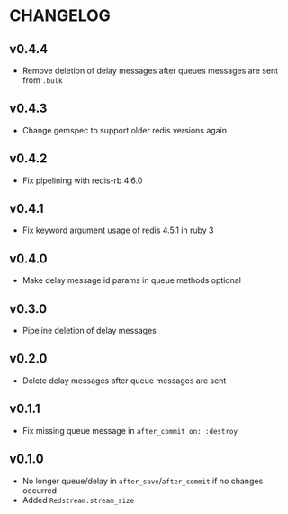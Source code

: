 # CHANGELOG

## v0.4.4
* Remove deletion of delay messages after queues messages are sent from `.bulk`

## v0.4.3
* Change gemspec to support older redis versions again

## v0.4.2
* Fix pipelining with redis-rb 4.6.0

## v0.4.1
* Fix keyword argument usage of redis 4.5.1 in ruby 3

## v0.4.0
* Make delay message id params in queue methods optional

## v0.3.0
* Pipeline deletion of delay messages

## v0.2.0
* Delete delay messages after queue messages are sent

## v0.1.1
* Fix missing queue message in `after_commit on: :destroy`

## v0.1.0
* No longer queue/delay in `after_save`/`after_commit` if no changes occurred
* Added `Redstream.stream_size`
